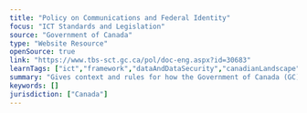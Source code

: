 ```yaml
---
title: "Policy on Communications and Federal Identity"
focus: "ICT Standards and Legislation"
source: "Government of Canada"
type: "Website Resource"
openSource: true
link: "https://www.tbs-sct.gc.ca/pol/doc-eng.aspx?id=30683"
learnTags: ["ict","framework","dataAndDataSecurity","canadianLandscape","government","regulation"]
summary: "Gives context and rules for how the Government of Canada (GC) enables communication with the public about policies, programs, services and initiatives, including the administration of the GC official symbols."
keywords: []
jurisdiction: ["Canada"]
---
```

